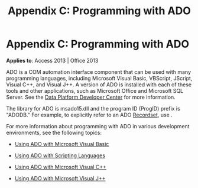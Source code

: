 ﻿---
title: 'Appendix C: Programming with ADO'
TOCTitle: 'Appendix C: Programming with ADO'
ms:assetid: ace228ce-a372-5f22-c854-03ba7330ba7a
ms:mtpsurl: https://msdn.microsoft.com/en-us/library/JJ249808(v=office.15)
ms:contentKeyID: 48547024
ms.date: 09/18/2015
mtps_version: v=office.15
---

# Appendix C: Programming with ADO


**Applies to**: Access 2013 | Office 2013

ADO is a COM automation interface component that can be used with many programming languages, including Microsoft Visual Basic, VBScript, JScript, Visual C++, and Visual J++. A version of ADO is installed with each of these tools and other applications, such as Microsoft Office and Microsoft SQL Server. See the [Data Platform Developer Center](http://msdn.microsoft.com/en-us/data/default.aspx) for more information.

The library for ADO is msado15.dll and the program ID (ProgID) prefix is "ADODB." For example, to explicitly refer to an ADO [Recordset](recordset-object-ado.md), use .

For more information about programming with ADO in various development environments, see the following topics:

  - [Using ADO with Microsoft Visual Basic](using-ado-with-microsoft-visual-basic.md)

  - [Using ADO with Scripting Languages](using-ado-with-scripting-languages.md)

  - [Using ADO with Microsoft Visual C++](using-ado-with-microsoft-visual-c.md)

  - [Using ADO with Microsoft Visual J++](using-ado-with-microsoft-visual-j.md)

